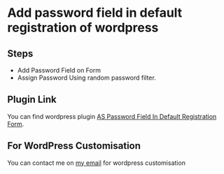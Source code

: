 # Add password field in default registration of wordpress 

## Steps

* Add Password Field on Form
* Assign Password Using random password filter.



## Plugin Link

You can find wordpress plugin [AS Password Field In Default Registration Form](https://wordpress.org/plugins/as-password-field-in-default-registration-form/).

## For WordPress Customisation

You can contact me on [my email](mailto:solanki.malay@gmail.com) for wordpress customisation
